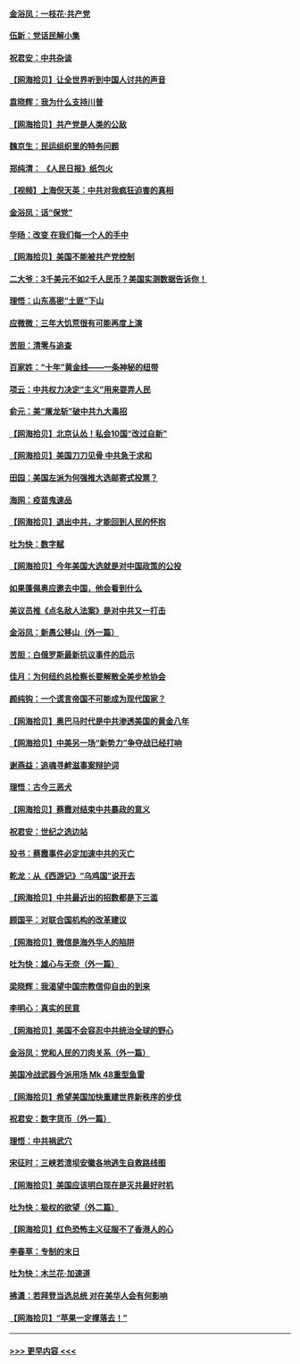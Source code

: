 #### [金浴凤：一枝花·共产党](../pages/nsc993/n12368757.md?t=08311151) 
#### [伍新：党话民解小集](../pages/nsc993/n12366907.md?t=08311151) 
#### [祝君安：中共杂谈](../pages/nsc993/n12366076.md?t=08311151) 
#### [【网海拾贝】让全世界听到中国人讨共的声音](../pages/nsc993/n12365569.md?t=08311151) 
#### [袁晓辉：我为什么支持川普](../pages/nsc993/n12362670.md?t=08311151) 
#### [【网海拾贝】共产党是人类的公敌](../pages/nsc993/n12363182.md?t=08311151) 
#### [魏京生：民运组织里的特务问题](../pages/nsc993/n12363010.md?t=08311151) 
#### [郑纯清： 《人民日报》纸包火](../pages/nsc993/n12362706.md?t=08311151) 
#### [【视频】上海倪天英：中共对我疯狂迫害的真相](../pages/nsc993/n12356341.md?t=08311151) 
#### [金浴凤：话“保党”](../pages/nsc993/n12361867.md?t=08311151) 
#### [华旸：改变 在我们每一个人的手中](../pages/nsc993/n12361774.md?t=08311151) 
#### [【网海拾贝】美国不能被共产党控制](../pages/nsc993/n12360271.md?t=08311151) 
#### [二大爷：3千美元不如2千人民币？美国实测数据告诉你！](../pages/nsc993/n12358563.md?t=08311151) 
#### [理悟：山东高密“土匪”下山](../pages/nsc993/n12358535.md?t=08311151) 
#### [应微微：三年大饥荒很有可能再度上演](../pages/nsc993/n12358523.md?t=08311151) 
#### [苦胆：清零与追查](../pages/nsc993/n12358501.md?t=08311151) 
#### [百家姓：“十年”黄金线——一条神秘的纽带](../pages/nsc993/n12358319.md?t=08311151) 
#### [项云：中共权力决定“主义”用来耍弄人民](../pages/nsc993/n12358172.md?t=08311151) 
#### [俞元：美“屠龙斩”破中共九大毒招](../pages/nsc993/n12357822.md?t=08311151) 
#### [【网海拾贝】北京认怂！私会10国“改过自新”](../pages/nsc993/n12357784.md?t=08311151) 
#### [【网海拾贝】美国刀刀见骨 中共急于求和](../pages/nsc993/n12355511.md?t=08311151) 
#### [田园：美国左派为何强推大选邮寄式投票？](../pages/nsc993/n12352963.md?t=08311151) 
#### [海网：疫苗鬼速品](../pages/nsc993/n12354438.md?t=08311151) 
#### [【网海拾贝】退出中共，才能回到人民的怀抱](../pages/nsc993/n12352634.md?t=08311151) 
#### [吐为快：数字赋](../pages/nsc993/n12352317.md?t=08311151) 
#### [【网海拾贝】今年美国大选就是对中国政策的公投](../pages/nsc993/n12350973.md?t=08311151) 
#### [如果蓬佩奥应邀去中国，他会看到什么](../pages/nsc993/n12350945.md?t=08311151) 
#### [美议员推《点名敌人法案》是对中共又一打击](../pages/nsc993/n12350765.md?t=08311151) 
#### [金浴凤：新愚公移山（外一篇）](../pages/nsc993/n12350253.md?t=08311151) 
#### [苦胆：白俄罗斯最新抗议事件的启示](../pages/nsc993/n12349989.md?t=08311151) 
#### [佳月：为何纽约总检察长要解散全美步枪协会](../pages/nsc993/n12349939.md?t=08311151) 
#### [颜纯钩：一个谎言帝国不可能成为现代国家？](../pages/nsc993/n12349898.md?t=08311151) 
#### [【网海拾贝】奥巴马时代是中共渗透美国的黄金八年](../pages/nsc993/n12349284.md?t=08311151) 
#### [【网海拾贝】中美另一场“新势力”争夺战已经打响](../pages/nsc993/n12346998.md?t=08311151) 
#### [谢燕益：追魂寻衅滋事案辩护词](../pages/nsc993/n12346892.md?t=08311151) 
#### [理悟：古今三恶犬](../pages/nsc993/n12345190.md?t=08311151) 
#### [【网海拾贝】蔡霞对结束中共暴政的意义](../pages/nsc993/n12344263.md?t=08311151) 
#### [祝君安：世纪之选边站](../pages/nsc993/n12342382.md?t=08311151) 
#### [投书：蔡霞事件必定加速中共的灭亡](../pages/nsc993/n12341881.md?t=08311151) 
#### [乾龙：从《西游记》“乌鸡国”说开去](../pages/nsc993/n12341690.md?t=08311151) 
#### [【网海拾贝】中共最近出的招数都是下三滥](../pages/nsc993/n12341593.md?t=08311151) 
#### [顾国平：对联合国机构的改革建议](../pages/nsc993/n12339928.md?t=08311151) 
#### [【网海拾贝】微信是海外华人的陷阱](../pages/nsc993/n12338868.md?t=08311151) 
#### [吐为快：雄心与无奈（外一篇）](../pages/nsc993/n12338132.md?t=08311151) 
#### [梁晓辉：我渴望中国宗教信仰自由的到来](../pages/nsc993/n12336657.md?t=08311151) 
#### [李明心：真实的民意](../pages/nsc993/n12336089.md?t=08311151) 
#### [【网海拾贝】美国不会容忍中共统治全球的野心](../pages/nsc993/n12336063.md?t=08311151) 
#### [金浴凤：党和人民的刀肉关系（外一篇）](../pages/nsc993/n12335834.md?t=08311151) 
#### [美国冷战武器今派用场 Mk 48重型鱼雷](../pages/nsc993/n12335354.md?t=08311151) 
#### [【网海拾贝】希望美国加快重建世界新秩序的步伐](../pages/nsc993/n12334224.md?t=08311151) 
#### [祝君安：数字货币（外一篇）](../pages/nsc993/n12334186.md?t=08311151) 
#### [理悟：中共祸武穴](../pages/nsc993/n12333962.md?t=08311151) 
#### [宋征时：三峡若溃坝安徽各地逃生自救路线图](../pages/nsc993/n12332450.md?t=08311151) 
#### [【网海拾贝】美国应该明白现在是灭共最好时机](../pages/nsc993/n12332313.md?t=08311151) 
#### [吐为快：极权的欲望（外二篇）](../pages/nsc993/n12332089.md?t=08311151) 
#### [【网海拾贝】红色恐怖主义征服不了香港人的心](../pages/nsc993/n12329296.md?t=08311151) 
#### [李春草：专制的末日](../pages/nsc993/n12329079.md?t=08311151) 
#### [吐为快：木兰花‧加速道](../pages/nsc993/n12327366.md?t=08311151) 
#### [拂潇：若拜登当选总统 对在美华人会有何影响](../pages/nsc993/n12295996.md?t=08311151) 
#### [【网海拾贝】“苹果一定撑落去！”](../pages/nsc993/n12326784.md?t=08311151) 

----
#### [ >>> 更早内容 <<< ](../indexes/nsc993-earlier.md)
